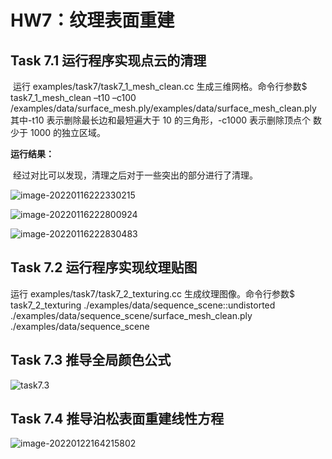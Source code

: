 #  HW7：纹理表面重建

## Task 7.1 运行程序实现点云的清理

​		运行 examples/task7/task7_1_mesh_clean.cc 生成三维网格。命令行参数$ task7_1_mesh_clean –t10 –c100 /examples/data/surface_mesh.ply/examples/data/surface_mesh_clean.ply
​		其中-t10 表示删除最长边和最短遍大于 10 的三角形，-c1000 表示删除顶点个
数少于 1000 的独立区域。

 **运行结果：**

​		经过对比可以发现，清理之后对于一些突出的部分进行了清理。

![image-20220116222330215](https://gitee.com/lpengsu/pic-go/raw/master/originalHost:%20'gitee.com',/image-20220116222330215.png)

![image-20220116222800924](https://gitee.com/lpengsu/pic-go/raw/master/originalHost:%20'gitee.com',/image-20220116222800924.png)

![image-20220116222830483](https://gitee.com/lpengsu/pic-go/raw/master/originalHost:%20'gitee.com',/image-20220116222830483.png)

## Task 7.2 运行程序实现纹理贴图

运行 examples/task7/task7_2_texturing.cc 生成纹理图像。命令行参数$ task7_2_texturing ./examples/data/sequence_scene::undistorted ./examples/data/sequence_scene/surface_mesh_clean.ply ./examples/data/sequence_scene

## Task 7.3 推导全局颜色公式

![task7.3](https://gitee.com/lpengsu/pic-go/raw/master/originalHost:%20'gitee.com',/task7.3.jpg)

## Task 7.4 推导泊松表面重建线性方程

![image-20220122164215802](https://gitee.com/lpengsu/pic-go/raw/master/originalHost:%20'gitee.com',/image-20220122164215802.png)